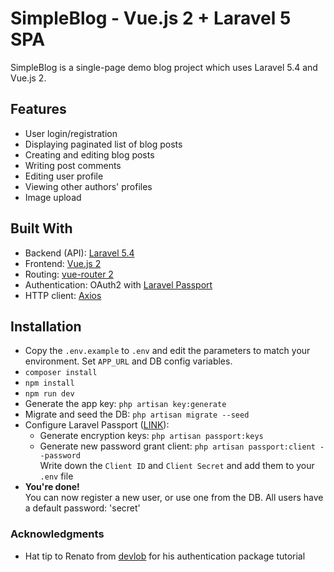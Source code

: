 # SimpleBlog - Vue.js 2 + Laravel 5 SPA

SimpleBlog is a single-page demo blog project which uses Laravel 5.4 and Vue.js 2. 

## Features
* User login/registration
* Displaying paginated list of blog posts
* Creating and editing blog posts
* Writing post comments
* Editing user profile
* Viewing other authors' profiles
* Image upload

## Built With
* Backend (API): [Laravel 5.4](https://laravel.com/docs/5.4)
* Frontend: [Vue.js 2](https://vuejs.org/)
* Routing: [vue-router 2](https://router.vuejs.org/en/)
* Authentication: OAuth2 with [Laravel Passport](https://laravel.com/docs/5.4/passport)
* HTTP client: [Axios](https://github.com/axios/axios)

## Installation

* Copy the `.env.example` to `.env` and edit the parameters to match your environment. Set `APP_URL` and DB config variables.
* `composer install`
* `npm install`
* `npm run dev`
* Generate the app key: `php artisan key:generate`
* Migrate and seed the DB: `php artisan migrate --seed`
* Configure Laravel Passport ([LINK](https://laravel.com/docs/5.4/passport)):
  * Generate encryption keys: `php artisan passport:keys`
  * Generate new password grant client: `php artisan passport:client --password`  
Write down the `Client ID` and `Client Secret` and add them to your `.env` file
* **You're done!**   
You can now register a new user, or use one from the DB. All users have a default password: 'secret'


### Acknowledgments

* Hat tip to Renato from [devlob](http://www.devlob.com/) for his authentication package tutorial
